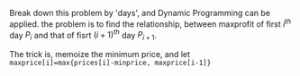 Break down this problem by 'days', and Dynamic Programming can be applied. the problem is to find the relationship, between maxprofit of first $i^{th}$ day $P_i$ and that of fisrt $(i+1)^{th}$ day $P_{i+1}$.

The trick is, memoize the minimum price, and let `maxprice[i]=max{prices[i]-minprice, maxprice[i-1]}`
